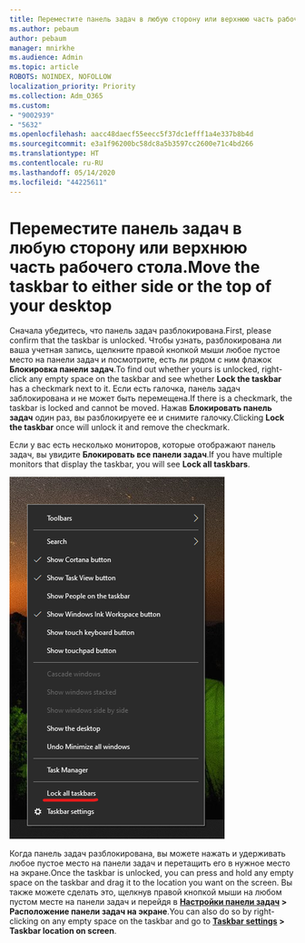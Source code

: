 ```yaml
---
title: Переместите панель задач в любую сторону или верхнюю часть рабочего стола.
ms.author: pebaum
author: pebaum
manager: mnirkhe
ms.audience: Admin
ms.topic: article
ROBOTS: NOINDEX, NOFOLLOW
localization_priority: Priority
ms.collection: Adm_O365
ms.custom:
- "9002939"
- "5632"
ms.openlocfilehash: aacc48daecf55eecc5f37dc1efff1a4e337b8b4d
ms.sourcegitcommit: e3a1f96200bc58dc8a5b3597cc2600e71c4bd266
ms.translationtype: HT
ms.contentlocale: ru-RU
ms.lasthandoff: 05/14/2020
ms.locfileid: "44225611"
---
```

# <a name="move-the-taskbar-to-either-side-or-the-top-of-your-desktop"></a><span data-ttu-id="1c39e-102">Переместите панель задач в любую сторону или верхнюю часть рабочего стола.</span><span class="sxs-lookup"><span data-stu-id="1c39e-102">Move the taskbar to either side or the top of your desktop</span></span>

<span data-ttu-id="1c39e-103">Сначала убедитесь, что панель задач разблокирована.</span><span class="sxs-lookup"><span data-stu-id="1c39e-103">First, please confirm that the taskbar is unlocked.</span></span> <span data-ttu-id="1c39e-104">Чтобы узнать, разблокирована ли ваша учетная запись, щелкните правой кнопкой мыши любое пустое место на панели задач и посмотрите, есть ли рядом с ним флажок **Блокировка панели задач**.</span><span class="sxs-lookup"><span data-stu-id="1c39e-104">To find out whether yours is unlocked, right-click any empty space on the taskbar and see whether **Lock the taskbar** has a checkmark next to it.</span></span> <span data-ttu-id="1c39e-105">Если есть галочка, панель задач заблокирована и не может быть перемещена.</span><span class="sxs-lookup"><span data-stu-id="1c39e-105">If there is a checkmark, the taskbar is locked and cannot be moved.</span></span> <span data-ttu-id="1c39e-106">Нажав **Блокировать панель задач** один раз, вы разблокируете ее и снимите галочку.</span><span class="sxs-lookup"><span data-stu-id="1c39e-106">Clicking **Lock the taskbar** once will unlock it and remove the checkmark.</span></span>

<span data-ttu-id="1c39e-107">Если у вас есть несколько мониторов, которые отображают панель задач, вы увидите **Блокировать все панели задач**.</span><span class="sxs-lookup"><span data-stu-id="1c39e-107">If you have multiple monitors that display the taskbar, you will see **Lock all taskbars**.</span></span>

![Блокировка всех панелей задач](media/lock-all-taskbars.png)

<span data-ttu-id="1c39e-109">Когда панель задач разблокирована, вы можете нажать и удерживать любое пустое место на панели задач и перетащить его в нужное место на экране.</span><span class="sxs-lookup"><span data-stu-id="1c39e-109">Once the taskbar is unlocked, you can press and hold any empty space on the taskbar and drag it to the location you want on the screen.</span></span> <span data-ttu-id="1c39e-110">Вы также можете сделать это, щелкнув правой кнопкой мыши на любом пустом месте на панели задач и перейдя в **[Настройки панели задач](ms-settings:taskbar?activationSource=GetHelp) > Расположение панели задач на экране**.</span><span class="sxs-lookup"><span data-stu-id="1c39e-110">You can also do so by right-clicking on any empty space on the taskbar and go to **[Taskbar settings](ms-settings:taskbar?activationSource=GetHelp) > Taskbar location on screen**.</span></span>

